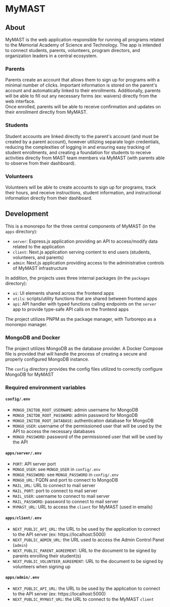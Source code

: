 # MyMAST

## About
MyMAST is the web application responsible for running all programs related to the Memorial Academy of Science and Technology. The app is intended to connect students, parents, volunteers, program directors, and organization leaders in a central ecosystem.

### Parents
Parents create an account that allows them to sign up for programs with a minimal number of clicks. Important information is stored on the parent's account and automatically linked to their enrollments. Additionally, parents will be able to fill out any necessary forms (ex: waivers) directly from the web interface.
<br>
Once enrolled, parents will be able to receive confirmation and updates on their enrollment directly from MyMAST.

### Students
Student accounts are linked directly to the parent's account (and must be created by a parent account), however utilizing separate login credentials, reducing the complexities of logging in and ensuring easy tracking of student enrollments, and creating a foundation for students to receive activities directly from MAST team members via MyMAST (with parents able to observe from their dashboard).

### Volunteers
Volunteers will be able to create accounts to sign up for programs, track their hours, and receive instructions, student information, and instructional information directly from their dashboard.

## Development
This is a monorepo for the three central components of MyMAST (in the `apps` directory):
- `server`: Express.js application providing an API to access/modify data related to the application
- `client`: Next.js application serving content to end users (students, volunteers, and parents)
- `admin`: Next.js application providing access to the administrative controls of MyMAST infrastructure

In addition, the projects uses three internal packages (in the `packages` directory):
- `ui`: UI elements shared across the frontend apps
- `utils`: scripts/utility functions that are shared between frontend apps
- `api`: API handler with typed functions calling endpoints on the `server` app to provide type-safe API calls on the frontend apps

The project utilizes PNPM as the package manager, with Turborepo as a monorepo manager.

### MongoDB and Docker
The project utilizes MongoDB as the database provider. A Docker Compose file is provided that will handle the process of creating a secure and properly configured MongoDB instance.

The `config` directory provides the config files utilized to correctly configure MongoDB for MyMAST

### Required environment variables
#### `config/.env`
- `MONGO_INITDB_ROOT_USERNAME`: admin username for MongoDB
- `MONGO_INITDB_ROOT_PASSWORD`: admin password for MongoDB
- `MONGO_INITDB_ROOT_DATABASE`: authentication database for MongoDB
- `MONGO_USER`: username of the permissioned user that will be used by the API to access the necessary databases
- `MONGO_PASSWORD`: password of the permissioned user that will be used by the API

#### `apps/server/.env`
- `PORT`: API server port
- `MONGO_USER`: see `MONGO_USER` in `config/.env`
- `MONGO_PASSWORD`:  see `MONGO_PASSWORD` in `config/.env`
- `MONGO_URL`:  FQDN and port to connect to MongoDB
- `MAIL_URL`: URL to connect to mail server
- `MAIL_PORT`: port to connect to mail server
- `MAIL_USER`: username to connect to mail server
- `MAIL_PASSWORD`: password to connect to mail server
- `MYMAST_URL`: URL to access the `client` for MyMAST (used in emails)

#### `apps/client/.env`
- `NEXT_PUBLIC_API_URL`: the URL to be used by the application to connect to the API server (ex: https://localhost:5000)
- `NEXT_PUBLIC_ADMIN_URL`: the URL used to access the Admin Control Panel (`admin`)
- `NEXT_PUBLIC_PARENT_AGREEMENT`: URL to the document to be signed by parents enrolling their student(s)
- `NEXT_PUBLIC_VOLUNTEER_AGREEMENT`: URL to the document to be signed by volunteers when signing up

#### `apps/admin/.env`
- `NEXT_PUBLIC_API_URL`: the URL to be used by the application to connect to the API server (ex: https://localhost:5000)
- `NEXT_PUBLIC_MYMAST_URL`: the URL to connect to the MyMAST `client`